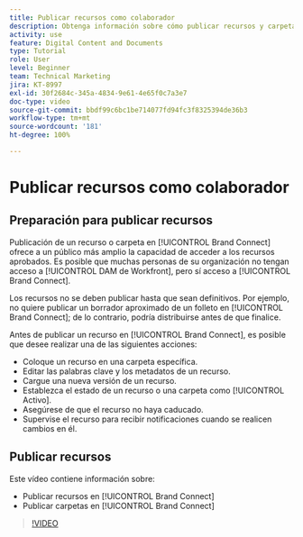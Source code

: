 ```yaml
---
title: Publicar recursos como colaborador
description: Obtenga información sobre cómo publicar recursos y carpetas en [!UICONTROL Brand Connect] en [!UICONTROL DAM de Workfront].
activity: use
feature: Digital Content and Documents
type: Tutorial
role: User
level: Beginner
team: Technical Marketing
jira: KT-8997
exl-id: 30f2684c-345a-4834-9e61-4e65f0c7a3e7
doc-type: video
source-git-commit: bbdf99c6bc1be714077fd94fc3f8325394de36b3
workflow-type: tm+mt
source-wordcount: '181'
ht-degree: 100%

---
```


# Publicar recursos como colaborador

## Preparación para publicar recursos

Publicación de un recurso o carpeta en [!UICONTROL Brand Connect] ofrece a un público más amplio la capacidad de acceder a los recursos aprobados. Es posible que muchas personas de su organización no tengan acceso a [!UICONTROL DAM de Workfront], pero sí acceso a [!UICONTROL Brand Connect].

Los recursos no se deben publicar hasta que sean definitivos. Por ejemplo, no quiere publicar un borrador aproximado de un folleto en [!UICONTROL Brand Connect]; de lo contrario, podría distribuirse antes de que finalice.

Antes de publicar un recurso en [!UICONTROL Brand Connect], es posible que desee realizar una de las siguientes acciones:

* Coloque un recurso en una carpeta específica.
* Editar las palabras clave y los metadatos de un recurso.
* Cargue una nueva versión de un recurso.
* Establezca el estado de un recurso o una carpeta como [!UICONTROL Activo].
* Asegúrese de que el recurso no haya caducado.
* Supervise el recurso para recibir notificaciones cuando se realicen cambios en él.

## Publicar recursos

Este vídeo contiene información sobre:

* Publicar recursos en [!UICONTROL Brand Connect]
* Publicar carpetas en [!UICONTROL Brand Connect]

>[!VIDEO](https://video.tv.adobe.com/v/335257/?quality=12&learn=on&enablevpops=1)
